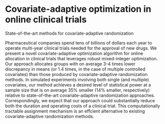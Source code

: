 # Covariate-adaptive optimization in online clinical trials 

State-of-the-art methods for covariate-adaptive randomization

Pharmaceutical companies spend tens of billions of dollars each year to operate multi-year clinical
trials needed for the approval of new drugs. We present a novel covariate-adaptive optimization
algorithm for online allocation in clinical trials that leverages robust mixed-integer optimization.
Our approach allocates groups with on average 3-4 times lower discrepancy in means (or 1.4
times, in the case of multiple controlled covariates) than those produced by covariate-adaptive
randomization methods. In simulated experiments involving both single (and multiple) covariates,
our method achieves a desired level of statistical power at a sample size that is on average
35% smaller (14% smaller, respectively) relative to state-of-the-art covariate-adaptive randomization
approaches. Correspondingly, we expect that our approach could substantially reduce both
the duration and operating costs of a clinical trial. This computationally tractable assignment
mechanism is an effcient alternative to existing covariate-adaptive randomization methods.
